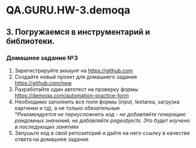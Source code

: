 # QA.GURU.HW-3.demoqa
## 3. Погружаемся в инструментарий и библиотеки.
### Домашнее задание №3

1) Зарегистрируйте аккаунт на https://github.com
2) Создайте новый проект для домашнего задания https://github.com/new
3) Разработайте один автотест на проверку формы https://demoqa.com/automation-practice-form
4) Необходимо заполнить все поля формы (input, textarea, загрузка картинки и тд), а не только обязательные <br />
**Рекомендуется не переусложнять код - не добавляйте генерацию рандомных значений, не добавляйте pageobjects. Это будет изучено в последующих занятиях*
5) Запушьте код в свой репозиторий и дайте на него ссылку в качестве ответа на домашнее задание
